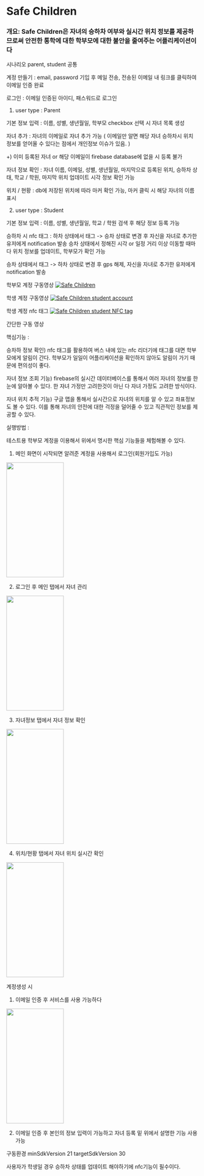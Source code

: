 # Safe Children

### 개요: Safe Children은 자녀의 승하차 여부와 실시간 위치 정보를 제공하므로써 안전한 통학에 대한 학부모에 대한 불안을 줄여주는 어플리케이션이다

시나리오
parent, student 공통

계정 만들기 : email, password 기입 후 메일 전송, 전송된 이메일 내 링크를 클릭하여 이메일 인증 완료

로그인 : 이메일 인증된 아이디, 패스워드로 로그인


1. user type : Parent

기본 정보 입력 : 이름, 성별, 생년월일, 학부모 checkbox 선택 시 자녀 목록 생성

자녀 추가 : 자녀의 이메일로 자녀 추가 가능 ( 이메일만 알면 해당 자녀 승하차시 위치 정보를 얻어올 수
있다는 점에서 개인정보 이슈가 있음. )

 +) 이미 등록된 자녀 or 해당 이메일이 firebase database에 없을 시 등록 불가

자녀 정보 확인 : 자녀 이름, 이메일, 성별, 생년월일, 마지막으로 등록된 위치, 승하차 상태, 학교 / 학원,
마지막 위치 업데이트 시각 정보 확인 가능

위치 / 현황 : db에 저장된 위치에 따라 마커 확인 가능, 마커 클릭 시 해당 자녀의 이름 표시

2. user type : Student

기본 정보 입력 : 이름, 성별, 생년월일, 학교 / 학원 검색 후 해당 정보 등록 가능

승하차 시 nfc 태그 :
하차 상태에서  태그 -> 승차 상태로 변경 후 자신을 자녀로 추가한 유저에게 notification 발송
승차 상태에서 정해진 시각 or 일정 거리 이상 이동할 때마다 위치 정보를 업데이트, 학부모가 확인 가능

승차 상태에서 태그 -> 하차 상태로 변경 후 gps 해제, 자신을 자녀로 추가한 유저에게 notification 발송

학부모 계정 구동영상
[![Safe Children](https://res.cloudinary.com/marcomontalbano/image/upload/v1636257948/video_to_markdown/images/youtube--mmNCXZOUrw0-c05b58ac6eb4c4700831b2b3070cd403.jpg)](https://www.youtube.com/watch?v=mmNCXZOUrw0 "Safe Children")

학생 계정 구동영상
[![Safe Children student account](https://res.cloudinary.com/marcomontalbano/image/upload/v1636860258/video_to_markdown/images/youtube--VnavDQ_veJg-c05b58ac6eb4c4700831b2b3070cd403.jpg)](https://youtu.be/VnavDQ_veJg "Safe Children student account")

학생 계정 nfc 태그
[![Safe Children student NFC tag ](https://res.cloudinary.com/marcomontalbano/image/upload/v1636860319/video_to_markdown/images/youtube--zGYGTAdUOUA-c05b58ac6eb4c4700831b2b3070cd403.jpg)](https://youtu.be/zGYGTAdUOUA "Safe Children student NFC tag ")

간단한 구동 영상


핵심기능 : 

승차하 정보 확인) nfc 태그를 활용하여 버스 내에 있는 nfc 리더기에 태그를 대면 학부모에게 알림이 간다.
학부모가 일일이 어플리케이션을 확인하지 않아도 알림이 가기 때문에 편의성이 좋다.

자녀 정보 조회 기능) firebase의 실시간 데이터베이스를 통해서 여러 자녀의 정보를 한눈에 알아볼 수 있다. 
한 자녀 가정만 고려한것이 아닌 다 자녀 가정도 고려한 방식이다.

자녀 위치 추적 기능) 구글 맵을 통해서 실시간으로 자녀의 위치를 알 수 있고 좌표정보도 볼 수 있다.
이를 통해 자녀의 안전에 대한 걱정을 덜어줄 수 있고 직관적인 정보를 제공할 수 있다.
 
실행방법 :

테스트용 학부모 계정을 이용해서 위에서 명시한 핵심 기능들을 체험해볼 수 있다.
1. 메인 화면이 시작되면 알려준 계정을 사용해서 로그인(회원가입도 가능)
 <img src="https://user-images.githubusercontent.com/40236418/140608944-482b7621-d4f2-43f3-a443-0de241e076ef.jpg" width="150" height="300"/>
 
2. 로그인 후 메인 탭에서 자녀 관리
<img src="https://user-images.githubusercontent.com/40236418/140608940-82fb67d2-82ca-4cd6-a00a-2e94c938163e.jpg" width="150" height="300"/>

3. 자녀정보 탭에서 자녀 정보 확인
<img src="https://user-images.githubusercontent.com/40236418/140608941-b13cb6fb-8648-4a05-8938-f0055fa79930.jpg" width="150" height="300"/>

4. 위치/현황 탭에서 자녀 위치 실시간 확인
<img src="https://user-images.githubusercontent.com/40236418/140608942-6e7e4034-4a94-4620-8ec5-7fa980b470a6.jpg" width="150" height="300"/>

계정생성 시

1. 이메일 인증 후 서비스를 사용 가능하다
<img src="https://user-images.githubusercontent.com/40236418/140609184-880f32af-d929-48d8-b9e5-9ea6f3b80953.jpg" width="150" height="300"/>

2. 이메일 인증 후 본인의 정보 입력이 가능하고 자녀 등록 밑 위에서 설명한 기능 사용 가능


구동환경
minSdkVersion 21
targetSdkVersion 30

사용자가 학생일 경우 승하차 상태를 업데이트 해야하기에 nfc기능이 필수이다.
